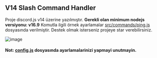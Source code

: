 ## V14 Slash Command Handler
Proje discord.js v14 üzerine yazılmıştır.
**Gerekli olan minimum nodejs versiyonu: v16.9**
Komutla ilgili örnek ayarlamalar [src/commands/ping.js](https://github.com/memte/v14-slash-command-handler/blob/es6/src/commands/ping.js) dosyasında verilmiştir.
Destek olmak isterseniz projeye star verebilirsiniz.
 
![image](https://user-images.githubusercontent.com/63320170/175336722-373eaf92-1454-4bce-b97c-e8a629c2628e.png)

#### Not: [config.js](https://github.com/memte/v14-slash-command-handler/blob/es6/src/config.js) dosyasında ayarlamalarinizi yapmayi unutmayin.
